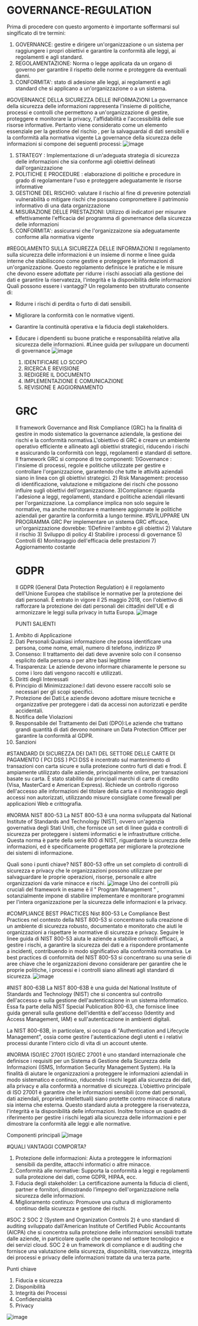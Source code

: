 # GOVERNANCE-REGULATION
Prima di procedere con questo argomento è importante soffermarsi sul singificato di tre termini: 
1) GOVERNANCE: gestire e dirigere un'organizzazione o un sistema per raggiungere i propri obiettivi e garantire la conformità alle leggi, ai regolamenti e agli standard.
2) REGOLAMENTAZIONE: Norma o legge applicata da un organo di governo per garantire il rispetto delle norme e proteggere da eventuali danni.
3) CONFORMITA': stato di adesione alle leggi, ai regolamenti e agli standard che si applicano a un'organizzazione o a un sistema.

 #GOVERNANCE DELLA SICUREZZA DELLE INFORMAZIONI 
 La governance della sicurezza delle informazioni rappresenta l'insieme di politiche, processi e controlli che permettono a un'organizzazione di gestire, proteggere e monitorare la privacy, l'affidabilità e l'accessibilità delle sue risorse informative. Pertanto viene considerato come un elemento essenziale per la gestione del rischio , per la salvaguardai di dati sensibili e la conformità alla normativa vigente
La governance della sicurezza delle informazioni si compone dei seguenti processi: 
![image](https://github.com/user-attachments/assets/91e38d9a-d8bf-4e22-a893-fb6d08499893)
1) STRATEGY : Implementazione di un'adeguata strategia di sicurezza delle informazioni che sia conforme agli obiettivi delineati dall'organizzazione
2) POLITICHE E PROCEDURE : elaborazione di politiche e procedure in grado di regolamentare l'uso e proteggere adeguatamente le risorse informative
3) GESTIONE DEL RISCHIO: valutare il rischio al fine di prevenire potenziali vulnerabilità o mitigare rischi che possano compromettere il patrimonio informativo di una data organizzazione
4) MISURAZIONE DELLE PRESTAZIONI: Utilizzo di indicatori per misurare effettivamente l'efficacia del programma di govnernance della sicurezza delle informazioni
5) CONFORMITA': assicurarsi che l'organizzaizone sia adeguatamente conforme alla normativa vigente

 #REGOLAMENTO SULLA SICUREZZA DELLE INFORMAZIONI
 Il regolamento sulla sicurezza delle informazioni è un insieme di norme e linee guida interne che stabiliscono come gestire e proteggere le informazioni di un'organizzazione. Questo regolamento definisce le pratiche e le misure che devono essere adottate per ridurre i rischi associati alla gestione dei dati e garantire la riservatezza, l'integrità e la disponibilità delle informazioni
 Quali possono essere i vantaggi?
Un regolamento ben strutturato consente di:

- Ridurre i rischi di perdita o furto di dati sensibili.
- Migliorare la conformità con le normative vigenti.
- Garantire la continuità operativa e la fiducia degli stakeholders.
- Educare i dipendenti su buone pratiche e responsabilità relative alla sicurezza delle informazioni.
   #Linee guida per sviluppare un documenti di governance
  ![image](https://github.com/user-attachments/assets/9832e712-2c31-4774-badf-504e42f75eb6)
  1) IDENTIFICARE LO SCOPO
  2) RICERCA E REVISIONE
  3) REDIGERE IL DOCUMENTO
  4) IMPLEMENTAZIONE E COMUNICAZIONE
  5) REVISIONE E AGGIORNAMENTO
  # GRC
  Il framework Governance and Risk Compliance (GRC) ha la finalità di gestire in modo sistematico la governance aziendale, la gestione dei rischi e la conformità normativa.L'obiettivo di GRC è creare un ambiente operativo efficiente e allineato agli obiettivi strategici, riducendo i rischi e assicurando la conformità con leggi, regolamenti e standard di settore.
  Il framework GRC si compone di tre componenti:
  1)Governance :  l'insieme di processi, regole e politiche utilizzate per gestire e controllare l'organizzazione, garantendo che tutte le attività aziendali siano in linea con gli obiettivi strategici.
  2) Risk Management: processo di identificazione, valutazione e mitigazione dei rischi che possono influire sugli obiettivi dell'organizzazione.
  3)Compliance: riguarda l'adesione a leggi, regolamenti, standard e politiche aziendali rilevanti per l'organizzazione. La compliance implica non solo seguire le normative, ma anche monitorare e mantenere aggiornate le politiche aziendali per garantire la conformità a lungo termine.
   #SVILUPPARE UN PROGRAMMA GRC
  Per implementare un sistema GRC efficace, un'organizzazione dovrebbe:
  1)Definire l'ambito e gli obiettivi
  2) Valutare il rischio
  3) Sviluppo di policy
  4) Stabilire i processi di governance
  5) Controlli
  6) Monitoraggio dell'efficacia delle prestazioni
  7) Aggiornamento costante
   # GDPR
   Il GDPR (General Data Protection Regulation) è il regolamento dell'Unione Europea che stabilisce le normative per la protezione dei dati personali. È entrato in vigore il 25 maggio 2018, con l'obiettivo di rafforzare la protezione dei dati personali dei cittadini dell'UE e di armonizzare le leggi sulla privacy in tutta Europa.
  ![image](https://github.com/user-attachments/assets/befec500-81ef-4fff-845c-b26823124c40)

  PUNTI SALIENTI 
 1) Ambito di Applicazione
 2) Dati Personali:Qualsiasi informazione che possa identificare una persona, come nome, email, numero di telefono, indirizzo IP
 3) Consenso: Il trattamento dei dati deve avvenire solo con il consenso esplicito della persona o per altre basi legittime
 4) Trasparenza: Le aziende devono informare chiaramente le persone su come i loro dati vengono raccolti e utilizzati.
 5) Diritti degli Interessati
 6) Principio di Minimizzazione:I dati devono essere raccolti solo se necessari per gli scopi specifici.
 7) Protezione dei Dati:Le aziende devono adottare misure tecniche e organizzative per proteggere i dati da accessi non autorizzati e perdite accidentali.
 8) Notifica delle Violazioni
 9) Responsabile del Trattamento dei Dati (DPO):Le aziende che trattano grandi quantità di dati devono nominare un Data Protection Officer per garantire la conformità al GDPR.
 10) Sanzioni


 #STANDARD DI SICUREZZA DEI DATI DEL SETTORE DELLE CARTE DI PAGAMENTO ( PCI DSS ) 
 PCI DSS è incentrato sul mantenimento di transazioni con carta sicure e sulla protezione contro furti di dati e frodi. È ampiamente utilizzato dalle aziende, principalmente online, per transazioni basate su carta. È stato stabilito dai principali marchi di carte di credito (Visa, MasterCard e American Express). Richiede un controllo rigoroso dell'accesso alle informazioni del titolare della carta e il monitoraggio degli accessi non autorizzati, utilizzando misure consigliate come firewall per applicazioni Web e crittografia.

  #NORMA NIST 800-53
  La NIST 800-53 è una norma sviluppata dal National Institute of Standards and Technology (NIST), ovvero un'agenzia governativa degli Stati Uniti, che fornisce un set di linee guida e controlli di sicurezza per proteggere i sistemi informatici e le infrastrutture critiche. Questa norma è parte della serie 800 di NIST, riguardante  la sicurezza delle informazioni, ed è specificamente progettata per migliorare la protezione dei sistemi di informazione. 
  
  Quali sono i punti chiave?
  NIST 800-53 offre un set completo di controlli di sicurezza e privacy che le organizzazioni possono utilizzare per salvaguardare le proprie operazioni, risorse, personale e altre organizzazioni da varie minacce e rischi.
  ![image](https://github.com/user-attachments/assets/63114599-e4aa-4bdd-8261-d6233b1eb606)
Uno dei controlli più cruciali del framework in esame è il " Program Management " , sotanzialmente impone di stabilire implementare e monitorare programmi per l'intera organizzazione per la sicurezza delle informazioni e la privacy. 

 #COMPLIANCE BEST PRACTICES Nist 800-53
 Le Compliance Best Practices nel contesto della NIST 800-53 si concentrano sulla creazione di un ambiente di sicurezza robusto, documentato e monitorato che aiuti le organizzazioni a rispettare le normative di sicurezza e privacy. Seguire le linee guida di NIST 800-53 aiuta le aziende a stabilire controlli efficaci, a gestire i rischi, a garantire la sicurezza dei dati e a rispondere prontamente a incidenti, contribuendo in modo significativo alla conformità normativa.
 Le best practices di conformità del NIST 800-53 si concentrano su una serie di aree chiave che le organizzazioni devono considerare per garantire che le proprie politiche, i processi e i controlli siano allineati agli standard di sicurezza.
 ![image](https://github.com/user-attachments/assets/76ece793-8ca5-4281-8c4b-36ed2e0e7489)

 #NIST 800-63B
 La NIST 800-63B è una guida del National Institute of Standards and Technology (NIST) che si concentra sul controllo dell'accesso e sulla gestione dell'autenticazione in un sistema informatico. Essa fa parte della NIST Special Publication 800-63, che fornisce linee guida generali sulla gestione dell'identità e dell'accesso (Identity and Access Management, IAM) e sull'autenticazione in ambienti digitali.

La NIST 800-63B, in particolare, si occupa di "Authentication and Lifecycle Management", ossia come gestire l'autenticazione degli utenti e i relativi processi durante l'intero ciclo di vita di un account utente.

#NORMA ISO/IEC 27001
ISO/IEC 27001 è uno standard internazionale che definisce i requisiti per un Sistema di Gestione della Sicurezza delle Informazioni (ISMS, Information Security Management System). 
Ha la finalità di aiutare le organizzazioni a proteggere le informazioni aziendali in modo sistematico e continuo, riducendo i rischi legati alla sicurezza dei dati, alla privacy e alla conformità a normative di sicurezza.
L’obiettivo principale di ISO 27001 è garantire che le informazioni sensibili (come dati personali, dati aziendali, proprietà intellettuali) siano protette contro minacce di natura sia interna che esterna. Questo standard aiuta a proteggere la riservatezza, l'integrità e la disponibilità delle informazioni. Inoltre fornisce un quadro di riferimento per gestire i rischi legati alla sicurezza delle informazioni e per dimostrare la conformità alle leggi e alle normative.

Componenti principali
![image](https://github.com/user-attachments/assets/ed35dd8a-15a9-4b85-bbb2-1cdd8d586a2f)


#QUALI VANTAGGI COMPORTA?
1) Protezione delle informazioni: Aiuta a proteggere le informazioni sensibili da perdite, attacchi informatici o altre minacce.
2) Conformità alle normative: Supporta la conformità a leggi e regolamenti sulla protezione dei dati, come GDPR, HIPAA, ecc.
3) Fiducia degli stakeholder: La certificazione aumenta la fiducia di clienti, partner e fornitori, dimostrando l’impegno dell'organizzazione nella sicurezza delle informazioni.
4) Miglioramento continuo: Promuove una cultura di miglioramento continuo della sicurezza e gestione dei rischi.

#SOC 2
SOC 2 (System and Organization Controls 2) è uno standard di auditing sviluppato dall'American Institute of Certified Public Accountants (AICPA) che si concentra sulla protezione delle informazioni sensibili trattate dalle aziende, in particolare quelle che operano nel settore tecnologico e dei servizi cloud. SOC 2 è un framework di compliance e di auditing che fornisce una valutazione della sicurezza, disponibilità, riservatezza, integrità dei processi e privacy delle informazioni trattate da una terza parte.

Punti chiave 
1) Fiducia e sicurezza
2) Disponibilità
3) Integrità dei Processi
4) Confidenzialità
5) Privacy

 ![image](https://github.com/user-attachments/assets/9f25459f-9c5e-4197-b929-7fb48c75aab9)

  
